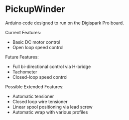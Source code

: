 # PickupWinder
Arduino code designed to run on the Digispark Pro board.

Current Features:
<ul>
<li>Basic DC motor control</li>
<li>Open loop speed control</li>
</ul>

Future Features:
<ul>
<li>Full bi-directional control via H-bridge</li>
<li>Tachometer</li>
<li>Closed-loop speed control</li>
</ul>

Possible Extended Features:
<ul>
<li>Automatic tensioner</li>
<li>Closed loop wire tensioner</li>
<li>Linear spool positioning via lead screw</li>
<li>Automatic wrap with various profiles</li>
</ul>
